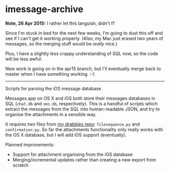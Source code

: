imessage-archive
================

**Note, 26 Apr 2015:** I rather let this languish, didn't I?

Since I'm stuck in bed for the next few weeks, I'm going to dust this off and see if I can't get it working properly. (Also, my Mac just erased two years of messages, so the merging stuff would be *really* nice.)

Plus, I have a slightly less crappy understanding of SQL now, so the code will be less awful.

New work is going on in the apr15 branch, but I'll eventually merge back to master when I have something working. :-)

---

Scripts for parsing the iOS message database.

Messages.app on OS X and iOS both store their messages databases in SQL (`chat.db` and `sms.db`, respectively). This is a handful of scripts which extract the messages from the SQL into human-readable JSON, and try to organise the attachments in a sensible way.

It requires two files from [my drabbles repo][drabble]: `filesequence.py` and `confirmation.py`. So far the attachments functionality only really works with the OS X database, but I will add iOS support (eventually).

Planned improvements:

* Support for attachment organising from the iOS database
* Merging/incremental updates rather than creating a new export from scratch

[drabble]: https://github.com/alexwlchan/drabbles